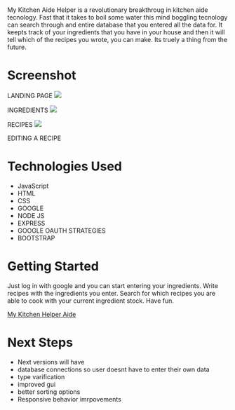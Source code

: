 # <My Kitch Aide Helper>
My Kitchen Aide Helper is a revolutionary breakthroug in kitchen aide tecnology. Fast that it takes to boil some water this mind boggling tecnology can search through and entire database that you entered all the data for. It keepts track of your ingredients that you have in your house and then it will tell which of the recipes you wrote, you can make. Its truely a thing from the future.


# Screenshot

LANDING PAGE
<img src="https://i.imgur.com/El0v1lV.png">

INGREDIENTS
<img src="https://i.imgur.com/PkGQ4J5.png">


RECIPES
<img src="https://i.imgur.com/mKr14ie.png">

EDITING A RECIPE
<img srtc="https://i.imgur.com/8dm0fXs.png">

# Technologies Used

- JavaScript
- HTML
- CSS
- GOOGLE
- NODE JS
- EXPRESS
- GOOGLE OAUTH STRATEGIES
- BOOTSTRAP

# Getting Started
Just log in with google and you can start entering your ingredients. 
Write recipes with the ingredients you enter.
Search for which recipes you are able to cook with your current ingredient stock.
Have fun.

[My Kitchen Helper Aide](https://my-kitchen-helper-aid.herokuapp.com/recipes)

# Next Steps

- Next versions will have
- database connections so user doesnt have to enter their own data
- type varification
- improved gui
- better sorting options
- Responsive behavior imrpovements
